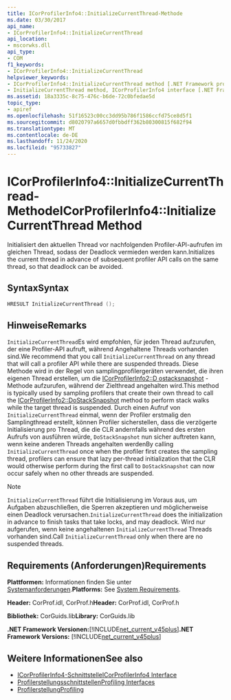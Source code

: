 ```yaml
---
title: ICorProfilerInfo4::InitializeCurrentThread-Methode
ms.date: 03/30/2017
api_name:
- ICorProfilerInfo4::InitializeCurrentThread
api_location:
- mscorwks.dll
api_type:
- COM
f1_keywords:
- ICorProfilerInfo4::InitializeCurrentThread
helpviewer_keywords:
- ICorProfilerInfo4::InitializeCurrentThread method [.NET Framework profiling]
- InitializeCurrentThread method, ICorProfilerInfo4 interface [.NET Framework profiling]
ms.assetid: 18a3335c-8c75-476c-b6de-72c0bfedae5d
topic_type:
- apiref
ms.openlocfilehash: 51f16523c00cc3dd95b786f1586ccfd75ce8d5f1
ms.sourcegitcommit: d8020797a6657d0fbbdff362b80300815f682f94
ms.translationtype: MT
ms.contentlocale: de-DE
ms.lasthandoff: 11/24/2020
ms.locfileid: "95733827"
---
```

# <a name="icorprofilerinfo4initializecurrentthread-method"></a><span data-ttu-id="80858-102">ICorProfilerInfo4::InitializeCurrentThread-Methode</span><span class="sxs-lookup"><span data-stu-id="80858-102">ICorProfilerInfo4::InitializeCurrentThread Method</span></span>

<span data-ttu-id="80858-103">Initialisiert den aktuellen Thread vor nachfolgenden Profiler-API-aufrufen im gleichen Thread, sodass der Deadlock vermieden werden kann.</span><span class="sxs-lookup"><span data-stu-id="80858-103">Initializes the current thread in advance of subsequent profiler API calls on the same thread, so that deadlock can be avoided.</span></span>  
  
## <a name="syntax"></a><span data-ttu-id="80858-104">Syntax</span><span class="sxs-lookup"><span data-stu-id="80858-104">Syntax</span></span>  
  
```cpp  
HRESULT InitializeCurrentThread ();  
```  
  
## <a name="remarks"></a><span data-ttu-id="80858-105">Hinweise</span><span class="sxs-lookup"><span data-stu-id="80858-105">Remarks</span></span>  

 <span data-ttu-id="80858-106">`InitializeCurrentThread`Es wird empfohlen, für jeden Thread aufzurufen, der eine Profiler-API aufruft, während Angehaltene Threads vorhanden sind.</span><span class="sxs-lookup"><span data-stu-id="80858-106">We recommend that you call `InitializeCurrentThread` on any thread that will call a profiler API while there are suspended threads.</span></span> <span data-ttu-id="80858-107">Diese Methode wird in der Regel von samplingprofilergeräten verwendet, die ihren eigenen Thread erstellen, um die [ICorProfilerInfo2::D ostacksnapshot](icorprofilerinfo2-dostacksnapshot-method.md) -Methode aufzurufen, während der Zielthread angehalten wird.</span><span class="sxs-lookup"><span data-stu-id="80858-107">This method is typically used by sampling profilers that create their own thread to call the [ICorProfilerInfo2::DoStackSnapshot](icorprofilerinfo2-dostacksnapshot-method.md) method to perform stack walks while the target thread is suspended.</span></span> <span data-ttu-id="80858-108">Durch einen Aufruf von `InitializeCurrentThread` einmal, wenn der Profiler erstmalig den Samplingthread erstellt, können Profiler sicherstellen, dass die verzögerte Initialisierung pro Thread, die die CLR andernfalls während des ersten Aufrufs von ausführen würde, `DoStackSnapshot` nun sicher auftreten kann, wenn keine anderen Threads angehalten werden</span><span class="sxs-lookup"><span data-stu-id="80858-108">By calling `InitializeCurrentThread` once when the profiler first creates the sampling thread, profilers can ensure that lazy per-thread initialization that the CLR would otherwise perform during the first call to `DoStackSnapshot` can now occur safely when no other threads are suspended.</span></span>  
  
> [!NOTE]
> <span data-ttu-id="80858-109">`InitializeCurrentThread` führt die Initialisierung im Voraus aus, um Aufgaben abzuschließen, die Sperren akzeptieren und möglicherweise einen Deadlock verursachen.</span><span class="sxs-lookup"><span data-stu-id="80858-109">`InitializeCurrentThread` does the initialization in advance to finish tasks that take locks, and may deadlock.</span></span> <span data-ttu-id="80858-110">Wird nur aufgerufen, wenn keine angehaltenen `InitializeCurrentThread` Threads vorhanden sind.</span><span class="sxs-lookup"><span data-stu-id="80858-110">Call `InitializeCurrentThread` only when there are no suspended threads.</span></span>  
  
## <a name="requirements"></a><span data-ttu-id="80858-111">Requirements (Anforderungen)</span><span class="sxs-lookup"><span data-stu-id="80858-111">Requirements</span></span>  

 <span data-ttu-id="80858-112">**Plattformen:** Informationen finden Sie unter [Systemanforderungen](../../get-started/system-requirements.md).</span><span class="sxs-lookup"><span data-stu-id="80858-112">**Platforms:** See [System Requirements](../../get-started/system-requirements.md).</span></span>  
  
 <span data-ttu-id="80858-113">**Header:** CorProf.idl, CorProf.h</span><span class="sxs-lookup"><span data-stu-id="80858-113">**Header:** CorProf.idl, CorProf.h</span></span>  
  
 <span data-ttu-id="80858-114">**Bibliothek:** CorGuids.lib</span><span class="sxs-lookup"><span data-stu-id="80858-114">**Library:** CorGuids.lib</span></span>  
  
 <span data-ttu-id="80858-115">**.NET Framework Versionen:**[!INCLUDE[net_current_v45plus](../../../../includes/net-current-v45plus-md.md)]</span><span class="sxs-lookup"><span data-stu-id="80858-115">**.NET Framework Versions:** [!INCLUDE[net_current_v45plus](../../../../includes/net-current-v45plus-md.md)]</span></span>  
  
## <a name="see-also"></a><span data-ttu-id="80858-116">Weitere Informationen</span><span class="sxs-lookup"><span data-stu-id="80858-116">See also</span></span>

- [<span data-ttu-id="80858-117">ICorProfilerInfo4-Schnittstelle</span><span class="sxs-lookup"><span data-stu-id="80858-117">ICorProfilerInfo4 Interface</span></span>](icorprofilerinfo4-interface.md)
- [<span data-ttu-id="80858-118">Profilerstellungsschnittstellen</span><span class="sxs-lookup"><span data-stu-id="80858-118">Profiling Interfaces</span></span>](profiling-interfaces.md)
- [<span data-ttu-id="80858-119">Profilerstellung</span><span class="sxs-lookup"><span data-stu-id="80858-119">Profiling</span></span>](index.md)
